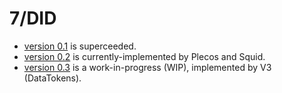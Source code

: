 # 7/DID

- [version 0.1](v0.1/README.md) is superceeded.
- [version 0.2](v0.2/README.md) is currently-implemented by Plecos and Squid.
- [version 0.3](v0.3/README.md) is a work-in-progress (WIP), implemented by V3 (DataTokens).
